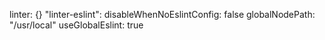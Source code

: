 linter: {}
"linter-eslint":
  disableWhenNoEslintConfig: false
  globalNodePath: "/usr/local"
  useGlobalEslint: true
